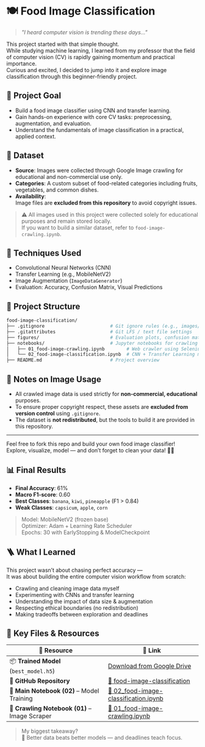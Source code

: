 # 🍽️ Food Image Classification

> *"I heard computer vision is trending these days..."*

This project started with that simple thought.  
While studying machine learning, I learned from my professor that the field of computer vision (CV) is rapidly gaining momentum and practical importance.  
Curious and excited, I decided to jump into it and explore image classification through this beginner-friendly project.

## 🎯 Project Goal

- Build a food image classifier using CNN and transfer learning.
- Gain hands-on experience with core CV tasks: preprocessing, augmentation, and evaluation.
- Understand the fundamentals of image classification in a practical, applied context.

## 📁 Dataset

- **Source**: Images were collected through Google Image crawling for educational and non-commercial use only.
- **Categories**: A custom subset of food-related categories including fruits, vegetables, and common dishes.
- **Availability**:  
  Image files are **excluded from this repository** to avoid copyright issues.

> ⚠️ All images used in this project were collected solely for educational purposes and remain stored locally.  
> If you want to build a similar dataset, refer to `food-image-crawling.ipynb`.

## 🔧 Techniques Used

- Convolutional Neural Networks (CNN)
- Transfer Learning (e.g., MobileNetV2)
- Image Augmentation (`ImageDataGenerator`)
- Evaluation: Accuracy, Confusion Matrix, Visual Predictions

## 🧱 Project Structure

```bash
food-image-classification/
├── .gitignore                        # Git ignore rules (e.g., images/, .h5 files)
├── .gitattributes                    # Git LFS / text file settings
├── figures/                          # Evaluation plots, confusion matrix, etc.
├── notebooks/                        # Jupyter notebooks for crawling & training
│   ├── 01_food-image-crawling.ipynb        # Web crawler using Selenium
│   └── 02_food-image-classification.ipynb  # CNN + Transfer Learning model training
├── README.md                         # Project overview
```


## 🚫 Notes on Image Usage

- All crawled image data is used strictly for **non-commercial, educational** purposes.
- To ensure proper copyright respect, these assets are **excluded from version control** using `.gitignore`.
- The dataset is **not redistributed**, but the tools to build it are provided in this repository.

---

Feel free to fork this repo and build your own food image classifier!  
Explore, visualize, model — and don’t forget to clean your data! 🍜🧼

## 📊 Final Results

- **Final Accuracy**: 61%
- **Macro F1-score**: 0.60
- **Best Classes**: `banana`, `kiwi`, `pineapple` (F1 > 0.84)
- **Weak Classes**: `capsicum`, `apple`, `corn`

> Model: MobileNetV2 (frozen base)  
> Optimizer: Adam + Learning Rate Scheduler  
> Epochs: 30 with EarlyStopping & ModelCheckpoint

## 🪜 What I Learned

This project wasn’t about chasing perfect accuracy —  
It was about building the entire computer vision workflow from scratch:

- Crawling and cleaning image data myself  
- Experimenting with CNNs and transfer learning  
- Understanding the impact of data size & augmentation  
- Respecting ethical boundaries (no redistribution)  
- Making tradeoffs between exploration and deadlines  

## 🧠 Key Files & Resources

| 📁 Resource | 🔗 Link |
|------------|--------|
| 📦 **Trained Model** (`best_model.h5`) | [Download from Google Drive](https://drive.google.com/file/d/1Qa55CoSG54oInE-lmYDbfJAyI1QJHcwd/view?usp=drive_link) |
| 📘 **GitHub Repository** | [🔗 food-image-classification](https://github.com/hojjang98/food-image-classification) |
| 📓 **Main Notebook (02)** – Model Training | [🔗 02_food-image-classification.ipynb](https://github.com/hojjang98/food-image-classification/blob/main/notebooks/02_food-image-classification.ipynb) |
| 📓 **Crawling Notebook (01)** – Image Scraper | [🔗 01_food-image-crawling.ipynb](https://github.com/hojjang98/food-image-classification/blob/main/notebooks/01_food-image-crawling.ipynb) |

> My biggest takeaway?  
> 📌 Better data beats better models — and deadlines teach focus.
